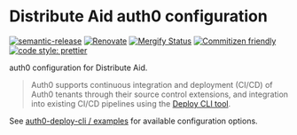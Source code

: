# Distribute Aid auth0 configuration

[![semantic-release](https://img.shields.io/badge/%20%20%F0%9F%93%A6%F0%9F%9A%80-semantic--release-e10079.svg)](https://github.com/semantic-release/semantic-release)
[![Renovate](https://img.shields.io/badge/renovate-enabled-brightgreen.svg)](https://renovatebot.com)
[![Mergify Status](https://img.shields.io/endpoint.svg?url=https://dashboard.mergify.io/badges/distributeaid/auth0&style=flat)](https://mergify.io)
[![Commitizen friendly](https://img.shields.io/badge/commitizen-friendly-brightgreen.svg)](http://commitizen.github.io/cz-cli/)
[![code style: prettier](https://img.shields.io/badge/code_style-prettier-ff69b4.svg?style=flat-square)](https://github.com/prettier/prettier)

auth0 configuration for Distribute Aid.

> Auth0 supports continuous integration and deployment (CI/CD) of Auth0 tenants
> through their source control extensions, and integration into existing CI/CD
> pipelines using the
> [Deploy CLI tool](https://auth0.com/docs/extensions/deploy-cli-tool).

See
[auth0-deploy-cli / examples](https://github.com/auth0/auth0-deploy-cli/tree/master/examples/directory)
for available configuration options.
